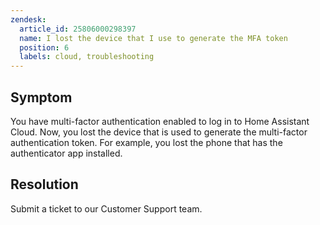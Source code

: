 ```yaml
---
zendesk:
  article_id: 25806000298397
  name: I lost the device that I use to generate the MFA token
  position: 6
  labels: cloud, troubleshooting
---
```


## Symptom

You have multi-factor authentication enabled to log in to Home Assistant Cloud. Now, you lost the device that is used to generate the multi-factor authentication token. For example, you lost the phone that has the authenticator app installed.

## Resolution

Submit a ticket to our Customer Support team.
